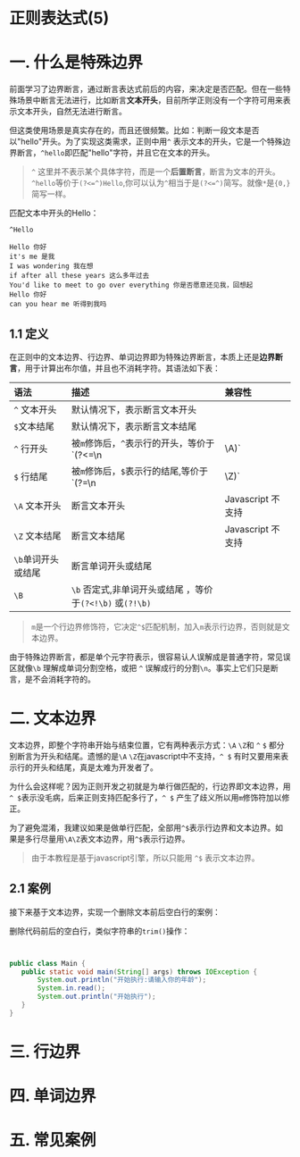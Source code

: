 # 正则表达式(5)

# 一. 什么是特殊边界

前面学习了边界断言，通过断言表达式前后的内容，来决定是否匹配。但在一些特殊场景中断言无法进行，比如断言**文本开头**，目前所学正则没有一个字符可用来表示文本开头，自然无法进行断言。

但这类使用场景是真实存在的，而且还很频繁。比如：判断一段文本是否以"hello"开头。为了实现这类需求，正则中用`^` 表示文本的开头，它是一个特殊边界断言，`^hello`即匹配"hello"字符，并且它在文本的开头。

> `^` 这里并不表示某个具体字符，而是一个**后置断言**，断言为文本的开头。`^hello`等价于`(?<=^)Hello`,你可以认为`^`相当于是`(?<=^)`简写。就像`*`是`{0,}`简写一样。

匹配文本中开头的Hello：

```
^Hello
```

```
Hello 你好
it's me 是我
I was wondering 我在想 
if after all these years 这么多年过去
You'd like to meet to go over everything 你是否愿意还见我，回想起
Hello 你好
can you hear me 听得到我吗

```

## 1.1 定义

在正则中的文本边界、行边界、单词边界即为特殊边界断言，本质上还是**边界断言**，用于计算出布尔值，并且也不消耗字符。其语法如下表：

| 语法               | 描述                                                      | 兼容性            |
| :----------------- | :-------------------------------------------------------- | :---------------- |
| `^` 文本开头       | 默认情况下，表示断言文本开头                              |                   |
| `$`文本结尾        | 默认情况下，表示断言文本结尾                              |                   |
| `^` 行开头         | 被`m`修饰后，`^`表示行的开头，等价于`(?<=\n|\A)`          |                   |
| `$` 行结尾         | 被`m`修饰后，`$`表示行的结尾,等价于`(?=\n|\Z)`            |                   |
| `\A` 文本开头      | 断言文本开头                                              | Javascript 不支持 |
| `\Z` 文本结尾      | 断言文本结尾                                              | Javascript 不支持 |
| `\b`单词开头或结尾 | 断言单词开头或结尾                                        |                   |
| `\B`               | `\b` 否定式,非单词开头或结尾 ，等价于`(?<!\b)` 或`(?!\b)` |                   |

> `m`是一个行边界修饰符，它决定`^$`匹配机制，加入`m`表示行边界，否则就是文本边界。

由于特殊边界断言，都是单个元字符表示，很容易认人误解成是普通字符，常见误区就像`\b` 理解成单词分割空格，或把 `^` 误解成行的分割`\n`。事实上它们只是断言，是不会消耗字符的。

# 二. 文本边界

文本边界，即整个字符串开始与结束位置，它有两种表示方式：`\A` `\Z`和 `^` `$` 都分别断言为开头和结尾。遗憾的是`\A` `\Z`在javascript中不支持，`^ $` 有时又要用来表示行的开头和结尾，真是太难为开发者了。

为什么会这样呢？因为正则开发之初就是为单行做匹配的，行边界即文本边界，用`^ $`表示没毛病，后来正则支持匹配多行了，`^ $` 产生了歧义所以用`m`修饰符加以修正。

为了避免混淆，我建议如果是做单行匹配，全部用`^$`表示行边界和文本边界。如果是多行尽量用`\A\Z`表文本边界，用`^$`表示行边界。

> 由于本教程是基于javascript引擎，所以只能用 `^$` 表示文本边界。

## 2.1 案例

接下来基于文本边界，实现一个删除文本前后空白行的案例：

删除代码前后的空白行，类似字符串的`trim()`操作：

```
```

```java

public class Main {
   public static void main(String[] args) throws IOException {
       System.out.println("开始执行:请输入你的年龄");
       System.in.read();
       System.out.println("开始执行");
   }
}      

```









# 三. 行边界







# 四. 单词边界





# 五. 常见案例


